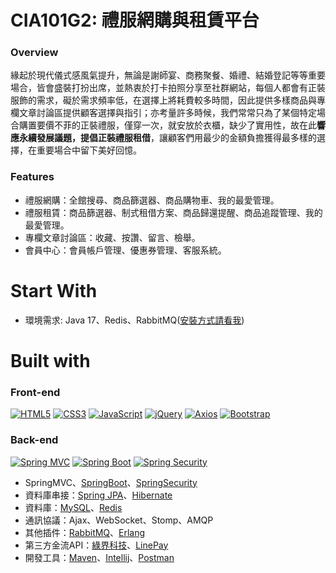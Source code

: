 # CIA101G2: 禮服網購與租賃平台

### Overview
緣起於現代儀式感風氣提升，無論是謝師宴、商務聚餐、婚禮、結婚登記等等重要場合，皆會盛裝打扮出席，並熱衷於打卡拍照分享至社群網站，每個人都會有正裝服飾的需求，礙於需求頻率低，在選擇上將耗費較多時間，因此提供多樣商品與專欄文章討論區提供顧客選擇與指引；亦考量許多時候，我們常常只為了某個特定場合購置要價不菲的正裝禮服，僅穿一次，就安放於衣櫃，缺少了實用性，故在此**響應永續發展議題，提倡正裝禮服租借**，讓顧客們用最少的金額負擔獲得最多樣的選擇，在重要場合中留下美好回憶。

### Features
*  禮服網購：全館搜尋、商品篩選器、商品購物車、我的最愛管理。
*  禮服租賃：商品篩選器、制式租借方案、商品歸還提醒、商品追蹤管理、我的最愛管理。
*  專欄文章討論區：收藏、按讚、留言、檢舉。
*  會員中心：會員帳戶管理、優惠券管理、客服系統。  

# Start With
* 環境需求: Java 17、Redis、RabbitMQ([安裝方式請看我](https://github.com/Roger3985/CIA101G2/blob/master/RABBITMQ_SETTING.md))

# Built with
### Front-end
[![HTML5](https://img.shields.io/badge/HTML5-E34F26?style=for-the-badge&logo=html5&logoColor=white)](https://www.w3schools.com/html/default.asp)
[![CSS3](https://img.shields.io/badge/CSS3-1572B6?style=for-the-badge&logo=css3&logoColor=white)](https://www.w3schools.com/css/default.asp)
[![JavaScript](https://img.shields.io/badge/JavaScript-323330?style=for-the-badge&logo=javascript&logoColor=F7DF1E)](https://www.w3schools.com/js/default.asp)
[![jQuery](https://img.shields.io/badge/jquery-%230769AD.svg?style=for-the-badge&logo=jquery&logoColor=white)](https://jquery.com/)
[![Axios](https://img.shields.io/badge/axios-%235A29E4.svg?style=for-the-badge&logo=axios&logoColor=white)](https://axios-http.com/docs/intro)
[![Bootstrap](https://img.shields.io/badge/bootstrap-%23563D7C.svg?style=for-the-badge&logo=bootstrap&logoColor=white)](https://getbootstrap.com/)
### Back-end
[![Spring MVC](https://img.shields.io/badge/Spring%20MVC-6DB33F?style=for-the-badge&logo=spring&logoColor=white)](https://spring.io/projects/spring-framework)
[![Spring Boot](https://img.shields.io/badge/Spring%20Boot-6DB33F?style=for-the-badge&logo=spring-boot&logoColor=white)](https://spring.io/projects/spring-boot)
[![Spring Security](https://img.shields.io/badge/Spring%20Security-6DB33F?style=for-the-badge&logo=spring-security&logoColor=white)](https://spring.io/projects/spring-security)
*  SpringMVC、[SpringBoot](https://spring.io/projects/spring-boot)、[SpringSecurity](https://spring.io/projects/spring-security)
*  資料庫串接：[Spring JPA](https://spring.io/projects/spring-data-jpa)、[Hibernate](https://hibernate.org/)
*  資料庫：[MySQL](https://www.mysql.com/)、[Redis](https://redis.io/)
*  通訊協議：Ajax、WebSocket、Stomp、AMQP
*  其他插件：[RabbitMQ](https://www.rabbitmq.com/)、[Erlang](https://www.erlang.org/)
*  第三方金流API：[綠界科技](https://www.ecpay.com.tw/)、[LinePay](https://pay.line.me/jp/developers/apis/onlineApis?locale=zh_TW)
*  開發工具：[Maven](https://maven.apache.org/)、[Intellij](https://www.jetbrains.com/idea/)、[Postman](https://www.postman.com/)


